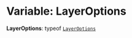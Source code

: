 # Variable: LayerOptions

**LayerOptions**: typeof [`LayerOptions`](/en/auto-docs/free-layout-editor/variables/LayerOptions-1.md)
